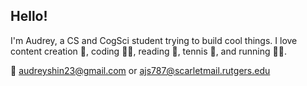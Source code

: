 ## Hello!

<!--
**ajs787/ajs787** is a ✨ _special_ ✨ repository because its `README.md` (this file) appears on your GitHub profile.

Here are some ideas to get you started:

- 🔭 I’m currently working on ...
- 🌱 I’m currently learning ...
- 👯 I’m looking to collaborate on ...
- 🤔 I’m looking for help with ...
- 💬 Ask me about ...
- 📫 How to reach me: ...
- 😄 Pronouns: ...
- ⚡ Fun fact: ...
-->
I'm Audrey, a CS and CogSci student trying to build cool things. 
I love content creation 🎥, coding 👩‍💻, reading 📙, tennis 🎾, and running 🏃‍♀️.

💌 audreyshin23@gmail.com or ajs787@scarletmail.rutgers.edu



